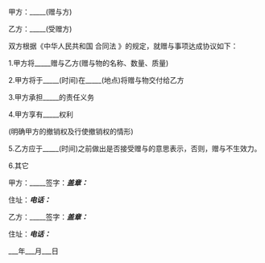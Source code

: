 
 


甲方：_____(赠与方)


乙方：_____(受赠方)


双方根据《中华人民共和国
合同法
》的规定，就赠与事项达成协议如下：


1.甲方将_____赠与乙方(赠与物的名称、数量、质量)


2.甲方将于_____(时间)在_____(地点)将赠与物交付给乙方


3.甲方承担_____的责任义务


4.甲方享有_____权利


(明确甲方的撤销权及行使撤销权的情形)


5.乙方应于_____(时间)之前做出是否接受赠与的意思表示，否则，赠与不生效力。


6.其它


甲方：_____签字：_____盖章：_____


住址：_____电话：_____


乙方：_____签字：_____盖章：_____


住址：_____电话：_____


___年___月___日
 


 

 
 
 
 
 
  


  
 

  


  


  
 
 
 
 

